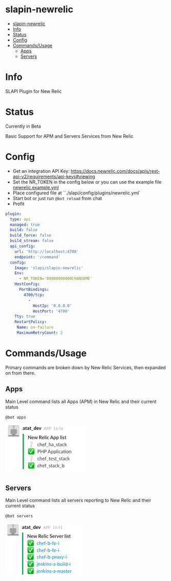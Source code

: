 # slapin-newrelic

<!-- TOC depthFrom:1 depthTo:6 withLinks:1 updateOnSave:1 orderedList:0 -->

- [slapin-newrelic](#slapin-newrelic)
- [Info](#info)
- [Status](#status)
- [Config](#config)
- [Commands/Usage](#commandsusage)
	- [Apps](#apps)
	- [Servers](#servers)

<!-- /TOC -->

# Info

SLAPI Plugin for New Relic

# Status

Currently in Beta

Basic Support for APM and Servers Services from New Relic

# Config

-   Get an integration API Key: <https://docs.newrelic.com/docs/apis/rest-api-v2/requirements/api-keys#viewing>
-   Set the NR_TOKEN in the config below or you can use the example file [newrelic.example.yml](newrelic.example.yml)
-   Place configured file at ``./slapi/config/plugins/newrelic.yml`
-   Start bot or just run `@bot reload` from chat
-   Profit

```yaml
plugin:
  type: api
  managed: true
  build: false
  build_force: false
  build_stream: false
  api_config:
    url: 'http://localhost:4700'
    endpoint: '/command'
  config:
    Image: 'slapi/slapin-newrelic'
    Env:
      - NR_TOKEN='00000000000CHANGEME'
    HostConfig:
      PortBindings:
        4700/tcp:
          -
            HostIp: '0.0.0.0'
            HostPort: '4700'
    Tty: true
    RestartPolicy:
     Name: on-failure
     MaximumRetryCount: 2
```

# Commands/Usage

Primary commands are broken down by New Relic Services, then expanded on from there.

## Apps

Main Level command lists all Apps (APM) in New Relic and their current status

`@bot apps`

![apps command](https://github.com/ImperialLabs/slapin-newrelic/raw/master/img/apps_nr_cmd.png)

## Servers

Main Level command lists all servers reporting to New Relic and their current status

`@bot servers`

![apps command](https://github.com/ImperialLabs/slapin-newrelic/raw/master/img/servers_nr_cmd.png)
